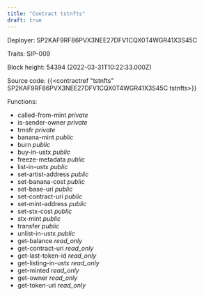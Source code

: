 ```yaml
---
title: "Contract tstnfts"
draft: true
---
```

Deployer: SP2KAF9RF86PVX3NEE27DFV1CQX0T4WGR41X3S45C

Traits:
SIP-009 



Block height: 54394 (2022-03-31T10:22:33.000Z)

Source code: {{<contractref "tstnfts" SP2KAF9RF86PVX3NEE27DFV1CQX0T4WGR41X3S45C tstnfts>}}

Functions:

* called-from-mint _private_
* is-sender-owner _private_
* trnsfr _private_
* banana-mint _public_
* burn _public_
* buy-in-ustx _public_
* freeze-metadata _public_
* list-in-ustx _public_
* set-artist-address _public_
* set-banana-cost _public_
* set-base-uri _public_
* set-contract-uri _public_
* set-mint-address _public_
* set-stx-cost _public_
* stx-mint _public_
* transfer _public_
* unlist-in-ustx _public_
* get-balance _read_only_
* get-contract-uri _read_only_
* get-last-token-id _read_only_
* get-listing-in-ustx _read_only_
* get-minted _read_only_
* get-owner _read_only_
* get-token-uri _read_only_
